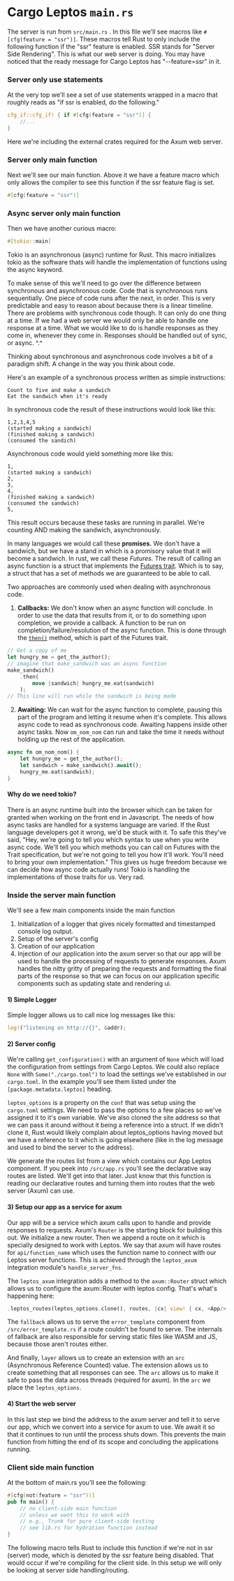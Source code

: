 # Cargo Leptos `main.rs`

The server is run from  `src/main.rs` .  In this file we'll see macros like `#[cfg(feature = "ssr")]`. These macros tell Rust to only include the following function if the "ssr" feature is enabled. SSR stands for "Server Side Rendering". This is what our web server is doing. You may have noticed that the ready message for Cargo Leptos has "--feature=ssr" in it. 

### Server only use statements

At the very top we'll see a set of use statements wrapped in a macro that roughly reads as "if ssr is enabled, do the following."

```rust
cfg_if::cfg_if! { if #[cfg(feature = "ssr")] {
	//...
}
```

Here we're including the external crates required for the Axum web server. 

### Server only main function

Next we'll see our main function. Above it we have a feature macro which only allows the compiler to see this function if the ssr feature flag is set.

```rust
#[cfg(feature = "ssr")]
```

### Async server only main function

Then we have another curious macro:

```rust
#[tokio::main]
```

Tokio is an asynchronous (async) runtime for Rust. This macro initializes tokio as the software thats will handle the implementation of functions using the async keyword.

To make sense of this we'll need to go over the difference between synchronous and asynchronous code. Code that is synchronous runs sequentially. One piece of code runs after the next, in order. This is very predictable and easy to reason about because there is a linear timeline. There are problems with synchronous code though. It can only do one thing at a time. If we had a web server we would only be able to handle one response at a time. What we would like to do is handle responses as they come in, whenever they come in. Responses should be handled out of sync, or async. ^.^

Thinking about synchronous and asynchronous code involves a bit of a paradigm shift. A change in the way you think about code.

Here's an example of a synchronous process written as simple instructions:

```
Count to five and make a sandwich
Eat the sandwich when it's ready
```

In synchronous code the result of these instructions would look like this:

```
1,2,3,4,5
(started making a sandwich)
(finished making a sandwich)
(consumed the sandich)
```

Asynchronous code would yield something more like this:

```
1,
(started making a sandwich)
2,
3,
4,
(finished making a sandwich)
(consumed the sandwich)
5,
```

This result occurs because these tasks are running in parallel. We're counting AND making the sandwich, asynchronously.

In many languages we would call these **promises.** We don't have a sandwich, but we have a stand in which is a promisory value that it will become a sandwich. In rust, we call these *Futures.* The result of calling an async function is a struct that implements the [Futures trait](https://docs.rs/futures/0.1.31/futures/future/trait.Future.html). Which is to say, a struct that has a set of methods we are guaranteed to be able to call. 

Two approaches are commonly used when dealing with asynchronous code.

1) **Callbacks:** We don't know when an async function will conclude. In order to use the data that results from it, or to do something upon completion, we provide a callback. A function to be run on completion/failure/resolution of the async function. This is done through the [`then()`](https://docs.rs/futures/0.1.31/futures/future/trait.Future.html#method.then) method, which is part of the Futures trait. 

```rust
// Get a copy of me
let hungry_me = get_the_author();
// imagine that make_sandwich was an async function
make_sandwich() 
	.then(      
		move |sandwich| hungry_me.eat(sandwich) 
	);	
// This line will run while the sandwich is being made
```

2) **Awaiting:** We can wait for the async function to complete, pausing this part of the program and letting it resume when it's complete. This allows async code to read as synchronous code. Awaiting happens inside other async tasks. Now `om_nom_nom` can run and take the time it needs without holding up the rest of the application.

```rust
async fn om_nom_nom() {
	let hungry_me = get_the_author();
	let sandwich = make_sandwich().await();
	hungry_me.eat(sandwich);
}
```

#### Why do we need tokio?

There is an async runtime built into the browser which can be taken for granted when working on the front end in Javascript. The needs of how async tasks are handled for a systems language are varied. If the Rust language developers got it wrong, we'd be stuck with it. To safe this they've said, "Hey, we're going to tell you which syntax to use when you write async code. We'll tell you which methods you can call on Futures with the Trait specification, but we're not going to tell you how it'll work. You'll need to bring your own implementation." This gives us huge freedom because we can decide how async code actually runs! Tokio is handling the implementations of those traits for us. Very rad.

### Inside the server main function

We'll see a few main components inside the main function
1) Initialization of a logger that gives nicely formatted and timestamped console log output.
2) Setup of the server's config
3) Creation of our application
4) Injection of our application into the axum server so that our app will be used to handle the processing of requests to generate responses. Axum handles the nitty gritty of preparing the requests and formatting the final parts of the response so that we can focus on our application specific components such as updating state and rendering ui.

#### 1) Simple Logger

Simple logger allows us to call nice log messages like this:

```rust
log!("listening on http://{}", &addr);
```

#### 2) Server config

We're calling `get_configuration()` with an argument of `None` which will load the configuration from settings from Cargo Leptos. We could also replace `None` with `Some("./cargo.toml")` to load the settings we've established in our `cargo.toml`. In the example you'll see them listed under the `[package.metadata.leptos]` heading.

`leptos_options` is a property on the `conf` that was setup using the `cargo.toml` settings. We need to pass the options to a few places so we've assigned it to it's own variable. We've also cloned the site address so that we can pass it around without it being a reference into a struct. If we didn't clone it, Rust would likely complain about leptos_options having moved but we have a reference to it which is going elsewhere (like in the log message and used to bind the server to the address).

We generate the routes list from a view which contains our App Leptos component. If you peek into `/src/app.rs` you'll see the declarative way routes are listed. We'll get into that later. Just know that this function is reading our declarative routes and turning them into routes that the web server (Axum) can use.

#### 3) Setup our app as a service for axum

Our app will be a service which axum calls upon to handle and provide responses to requests. Axum's `Router` is the starting block for building this out. We initialize a new router. Then we append a route on it which is specially designed to work with Leptos. We say that axum will have routes for `api/function_name` which uses the function name to connect with our Leptos server functions. This is achieved through the `leptos_axum` integration module's `handle_server_fns`.

The `leptos_axum` integration adds a method to the `axum::Router` struct which allows us to configure the axum::Router with leptos config. That's what's happening here:

```rust
.leptos_routes(leptos_options.clone(), routes, |cx| view! { cx, <App/> })
```

The `fallback` allows us to serve the `error_template` component from  `/src/error_template.rs` if a route couldn't be found to serve. The internals of fallback are also responsible for serving static files like WASM and JS, because those aren't routes either.

And finally, `layer` allows us to create an extension with an `arc` (Asynchronous Reference Counted) value. The extension allows us to create something that all responses can see. The `arc` allows us to make it safe to pass the data across threads (required for axum). In the `arc` we place the `leptos_options`. 

#### 4) Start the web server

In this last step we bind the address to the axum server and tell it to serve our app, which we convert into a service for axum to use. We await it so that it continues to run until the process shuts down. This prevents the main function from hitting the end of its scope and concluding the applications running.

### Client side main function

At the bottom of main.rs you'll see the following:

```rust
#[cfg(not(feature = "ssr"))]  
pub fn main() {  
    // no client-side main function    
    // unless we want this to work with 
    // e.g., Trunk for pure client-side testing    
	// see lib.rs for hydration function instead
}
```

The following macro tells Rust to include this function if we're not in ssr (server) mode, which is denoted by the ssr feature being disabled. That would occur if we're compiling for the client side. In this setup we will only be looking at server side handling/routing.

